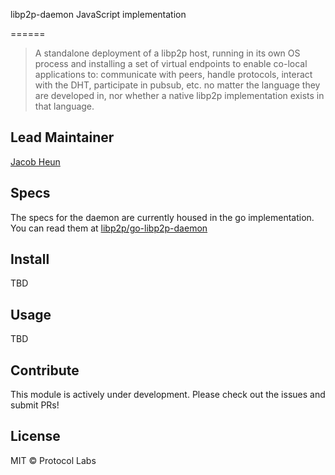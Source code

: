 libp2p-daemon JavaScript implementation

======

> A standalone deployment of a libp2p host, running in its own OS process and installing a set of virtual endpoints to enable co-local applications to: communicate with peers, handle protocols, interact with the DHT, participate in pubsub, etc. no matter the language they are developed in, nor whether a native libp2p implementation exists in that language.

## Lead Maintainer

[Jacob Heun](https://github.com/jacobheun)

## Specs

The specs for the daemon are currently housed in the go implementation. You can read them at [libp2p/go-libp2p-daemon](https://github.com/libp2p/go-libp2p-daemon/blob/master/specs/README.md)

## Install

TBD

## Usage

TBD

## Contribute

This module is actively under development. Please check out the issues and submit PRs!

## License

MIT © Protocol Labs
